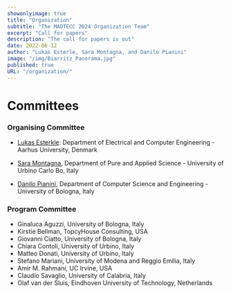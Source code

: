 ```yaml
---
showonlyimage: true
title: "Organization"
subtitle: "The MADTECC 2024 Organization Team"
excerpt: "Call for papers"
description: "The call for papers is out"
date: 2022-06-12
author: "Lukas Esterle, Sara Montagna, and Danilo Pianini"
image: "/img/Biarritz_Panorama.jpg"
published: true
URL: "/organization/"
---
```

# Committees

### Organising Committee

* [Lukas Esterkle](http://www.lukasesterle.com): Department of Electrical and Computer Engineering - Aarhus University, Denmark

* [Sara Montagna](https://www.uniurb.it/persone/sara-montagna), Department of Pure and Applied Science - University of Urbino Carlo Bo, Italy

* [Danilo Pianini](https://www.unibo.it/sitoweb/danilo.pianini), Department of Computer Science and Engineering - University of Bologna, Italy

### Program Committee

* Ginaluca Aguzzi, University of Bologna, Italy
* Kirstie Bellman, TopcyHouse Consulting, USA
* Giovanni Ciatto, University of Bologna, Italy
* Chiara Contoli, University of Urbino, Italy
* Matteo Donati, University of Urbino, Italy
* Stefano Mariani, University of Modena and Reggio Emilia, Italy
* Amir M. Rahmani, UC Irvine, USA
* Claudio Savaglio, University of Calabria, Italy
* Olaf van der Sluis, Eindhoven University of Technology, Netherlands


